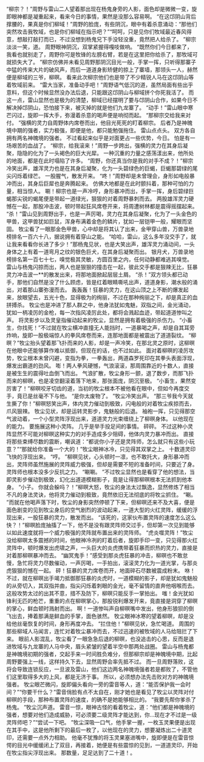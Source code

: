 “柳宗？！”周野与雷山二人望着那出现在杨鬼身旁的人影，面色却是微微一变，旋即眼神都是凝重起来，看来今日的事情，果然是没那么容易啊。
“在这邙阴山背后撑腰的，果真是你们柳域！”周野的脸庞，有些阴沉，眼中有着杀意涌动：“那他们突然攻击我牧域，也是你们柳域在指示吧？”“呵呵，只是见你们牧域最近春风得意，想敲打敲打而已，不过没想到杨鬼兄下手没轻没重，竟然把人给杀了。
”柳宗淡淡一笑，道。
周野眼神阴沉，双掌紧握得嘎吱做响。
“既然你们今日都来了，我看也就别走了，周野你可是牧锋的左膀右臂，若是在这里把你给杀了，那牧域可就损失大了。
”柳宗仿佛并未看见周野那阴沉目光一般，手掌一挥，只听得那寨子中猛的传来大片的破风声，而后一道道身影矫健的掠上了寨墙，那领头一人，赫然便是柳域的三爷，柳暝。
看来此次柳宗他们也是带了不少精锐人马在这邙阴山等着牧域前来。
“雷大当家，准备动手吧！”周野语气低沉的道，虽然局面有些出乎意料，但这个时候显然没办法后退，只能跟这邙阴山与柳域拼个你死我活了。
而这一点，雷山显然也是极为的清楚，柳域已经摆明了要与邙阴山合作，如果今日不解决掉邙阴山，恐怕接下来，被灭掉的就是他们九龙寨了。
“动手！”雷山眼中寒芒闪过，旋即一挥大手，弥漫着杀意的喝声便是响彻而起。
“那柳宗交给我来对付。
”强横的灵力自周野体内席卷而出，他目光死死的盯着柳宗。
后者乃是神魄境中期的强者，实力极强，即便是他，都只能勉强拖住。
雷山点点头。
双方各自拥有两名神魄境的强者。
不过看起来似乎是对面更占一些优势，今日。
怕是有一场艰苦的血战了。
“柳宗，给我滚来！”周野一步跨出，强横的灵力在其身后凝聚，隐隐的化为了一头褐色的巨大光犀。
一种沉重的力量之感荡漾出来，他所处的地面，都是在此时塌陷了许多。
“周野，你还真当你是我的对手不成？！”柳宗冷笑出声，雄浑灵力也是在其身后凝聚，化为一头碧绿色的巨蝎，巨蝎那碧绿的尾尖闪烁着绿芒。
一股腥气，散发开来。
“咚！”周野却是未曾理会，身形如电般暴冲而出，其身后巨犀也是奔腾起来。
仿佛大地都是在此时颤抖着，那种可怕的力量，相当惊人。
唰！柳宗也是一声冷哼，身形暴冲而出，手掌一挥，身后碧绿巨蝎那尖锐的蝎尾便是带起一道绿光，狠狠的对着周野暴刺而去。
两股雄浑灵力硬憾在一起，那股冲击波，顿时带起狂风席卷开来，将周遭树林都是震得摇摆起来。
“杀！”雷山见到周野出手，也是一声厉喝，灵力在其身后凝聚，化为了一头金色的甲兽，这甲兽犹如巨鼠，浑身布满着金色的鳞片，犹如一层铠甲一般，耀眼而坚固。
牧尘看了一眼那金色甲兽，心中却是将其认了出来，金甲穿山兽，万兽录地榜排名一百六十八，据说拥有着穿山之能。
“哈哈，雷山，这么多年没交手了，就让我来看看你长进了多少！”那杨鬼见状，也是大笑出声，雄浑灵力涌动间，一头身体之上有着一道弯月之纹的银色巨犬，在其身后凝聚而出。
银月犬，万兽录地榜排名第一百七十七，嗅觉极其灵敏，方圆百里之内，任何动静都难逃其嗅觉。
雷山与杨鬼闪掠而出，两人也是狠狠的撞击在一起，彼此交手都是狠辣无比，狂暴灵力冲击波一**的散发出来，将那地面掀起层层土屑。
“杀！”双方领头都已动手，那他们自然是没了什么顾虑，皆是红着眼睛嘶吼出声，道道身影，潮水般的涌出，对着那山寨弥漫而去。
轰轰轰！狂暴的灵力，在这山顶之上不断的爆发起来，放眼望去，五光十色，显得极为的绚丽，不过在那种绚丽之下，却是真正的血拼搏杀。
牧尘也是冲进了那人群之中，他身法犹如鬼魅，双指之间，金光涌动，犹如一柄凌厉的金枪，每一次指风凌厉此处，都将会溅起血迹，带起道道惨叫之声。
将灵影步以及灵皇指催动起来的牧尘，显然是拥有着极强的杀伤力。
“小畜生，你找死！”不过就在牧尘横冲直撞无人能挡时，一道暴喝之声，却是自其耳旁炸响，旋即一股极端惊人的拳风席卷而来，连那地面都是被震出了道道裂纹。
“柳暝？”牧尘抬头望着那飞扑而来的人影，却是一声冷笑，在那北灵之原时，这柳暝在他眼中还能够算作难以抵御，但现在的话，也不过如此。
面对着柳暝的凌厉攻势，牧尘根本未曾闪避，变指为拳，一拳轰出，两道森罗死印在其拳头表面浮现，爆发出霸道的劲风。
嘭！两人拳风硬憾，气浪滚滚，那周围靠近的十数人，直接是被生生的震得吐血倒飞而出。
气浪扩散，牧尘身形一颤，退了数步，而那飞扑而来的柳暝，也是凌空翻滚着落下地来，那张面庞，阴沉至极。
“小畜生，果然变厉害了！”柳暝咬牙切齿的道，当初的牧尘根本不被他看在眼中，但如今再度交手，竟已是丝毫不下与他。
“是你太废物了。
”牧尘冷笑出声。
“那三爷我今天就生撕了你！”柳暝怒笑出声，体内灵力催动到极致，闪电般的对着牧尘疾掠而去，爪风狠辣。
牧尘见状，却是运转灵影步，鬼魅般的后退。
袖袍一挥，只见得那空气波动着，一个小型灵阵浮现出来，道道灵力光束缠绕上了柳暝身体。
以他现在的能力。
要施展这种小灵阵。
几乎是举手投足间的事情。
砰砰。
不过这种小灵阵显然不可能对柳暝这种实力的对手造成多少阻碍，他体内灵力暴冲而出。
直接将那些束缚尽数的震断，嘲讽道：“都说你小子还是灵阵师，怎么就只有这些小玩意？”“那就给你准备一个大的！”牧尘眼神冰冷，只见得其双掌之上。
十数道灵印飞快的浮现出来。
“哼。
”柳暝见状，心头顿时一凛，也不敢托大，身形暴冲而出，灵阵师虽然施展的灵阵威力极强，但却是需要不短的准备时间，只要近了身。
灵阵师也根本没多少反抗之力。
“唰唰。
”不过牧尘显然也是看穿了他的想法，当即灵影步催动到极致，幻化出道道模糊影子，竟是让得那柳暝根本无法抓到他本身。
“小子。
你就会躲吗？！”柳暝大怒，牧尘的身法太过飘逸，显然修炼了相当不凡的身法灵诀，他将灵力催动到极致，竟然依旧无法彻底的将牧尘抓住。
“唰。
”而就在他喝声落下时，牧尘的身影突然停顿了下来，但柳暝还来不及大喜，便是面色剧变的见到牧尘身后的空气剧烈的波动起来，一道大型的火红灵阵，缓缓的浮现出来，一股狂暴的灵力，散发而出。
“该死的，这家伙布置灵阵的速度怎么这么快？！”柳暝脸庞抽搐了一下，他不是没有跟灵阵师交过手，但却第一次见到能够以如此速度就将一个威力极强的灵阵就布置出来的灵阵师。
“虎炎噬灵阵！”牧尘没给柳暝太多震撼的时间，他眼神冷冽的盯着后者，旋即手印一变，只见得那火红灵阵中，顿时爆发出虎啸之声，一头巨大的炎虎携带着狂暴而炽热的灵力，直接是对着那柳暝暴冲而去。
“幽冥鬼手！”感受到那炎虎狂暴的冲击，柳暝也不敢怠慢，急忙将灵力尽数催动，一声厉喝，一手拍出，滚滚灵力化为一道光掌，与那炎虎狠狠的憾在一起。
砰！狂暴的灵力席卷而开，地面碎石尽数被震成粉末。
咻！不过，就在柳暝出手竭力抵御那狂暴的炎虎时，一道模糊的影子，却是犹如鬼魅般的从旁切入，其双指并曲，指尖闪烁着刺眼的金光，毫不留情的直奔他咽喉而去。
这般攻势太过的出其不意，措不及防下，柳暝只能反手一掌拍出。
嗤！金光犹如锋利无匹的枪芒，重重的点在柳暝掌心，那股锐利爆发开来，竟直接是洞穿了柳暝的掌心，鲜血顿时溅射而出。
啊！一道惨叫声自柳暝嘴中发出，他身形狼狈的倒飞出去，捧着那满是鲜血的手掌，面色骇然。
牧尘眼神冰寒的望着柳暝，却是没给他丝毫恢复的时间，身形再度冲去。
“拦住他！”柳暝见状，急忙喝道。
周围的那些柳域人马闻言，连忙对着牧尘暴冲而去，不过迅速的被牧域的人马给阻拦了下来。
眼前人影混乱，牧尘看了一眼急急后退的柳暝，也没追击的心思，反而是退进牧域与九龙寨的人马中央，眉头紧皱的望着半空中那两处战圈。
雷山与杨鬼都是神魄境初期的强者，交起手来一时间胜负难分，但那柳宗却是神魄境中期，比起周野要强上一线，这样持久下去，显然周野会率先抵不过。
而一旦周野落败，这将会导致连锁反应，一旦波及雷山，他们这边两名神魄境强者若是都败了，不管他们这里取得多大的上风，都是无济于事。
所以，必须想办法先击败对方的神魄境强者。
牧尘眼芒微闪，旋即偏头看向一旁的雷音等人，道：“能否保护我一会时间？”“你要干什么？”雷音俏脸有点不太自在，刚才她也是看见了牧尘以灵阵对付柳暝的手段，那种布置灵阵的速度，的确不是她能够相比的。
“我要先帮你爹杀了杨鬼。
”牧尘沉声道。
雷音一惊，眼神古怪的看着牧尘，道：“他们都是神魄境的强者，想要对他们造成威胁，可必须要二级灵阵才能达到，你...现在才不过是一级灵阵师吧？”“尝试一下吧。
”牧尘深吸一口气，他手掌一握，一枚玉灵果便是出现在其手中，这是他所剩下的最后一枚了，以他现在的灵力，想要凝炼出二十道灵印，还需要一点外力相助。
他毫不犹豫的将玉灵果塞进嘴中，旋即便是在雷音惊愕的目光中缓缓闭上了双目，再接着，她便是有些震惊的见到，一道道灵印，开始在牧尘指尖浮现出来。
那数量，足足达到了二十道！。
